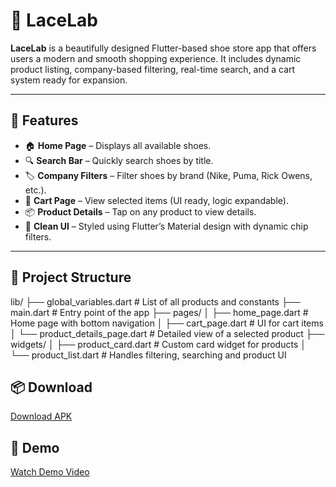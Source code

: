 # 👟 LaceLab

**LaceLab** is a beautifully designed Flutter-based shoe store app that offers users a modern and smooth shopping experience. It includes dynamic product listing, company-based filtering, real-time search, and a cart system ready for expansion.

---

## 📱 Features

- 🏠 **Home Page** – Displays all available shoes.
- 🔍 **Search Bar** – Quickly search shoes by title.
- 🏷️ **Company Filters** – Filter shoes by brand (Nike, Puma, Rick Owens, etc.).
- 🛒 **Cart Page** – View selected items (UI ready, logic expandable).
- 📦 **Product Details** – Tap on any product to view details.
- 🎨 **Clean UI** – Styled using Flutter’s Material design with dynamic chip filters.

---

## 🧱 Project Structure

lib/
├── global_variables.dart          # List of all products and constants
├── main.dart                      # Entry point of the app
├── pages/
│   ├── home_page.dart             # Home page with bottom navigation
│   ├── cart_page.dart             # UI for cart items
│   └── product_details_page.dart  # Detailed view of a selected product
├── widgets/
│   ├── product_card.dart          # Custom card widget for products
│   └── product_list.dart          # Handles filtering, searching and product UI


## 📦 Download

[Download APK](https://github.com/tanmayyysachan/LaceLab/releases/download/v1.0/app-release.apk)

## 🎥 Demo

[Watch Demo Video](https://github.com/tanmayyysachan/LaceLab/releases/download/v1.0/demo.mp4)

